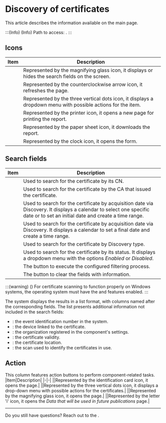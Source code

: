 # Discovery of certificates 

This article describes the information available on the  main page.

:::(Info) (Info)
Path to access: . 
:::

## Icons
|Item|Description|
|-|-|
||Represented by the magnifying glass icon, it displays or hides the search fields on the screen.|
||Represented by the counterclockwise arrow icon, it refreshes the page.|
||Represented by the three vertical dots icon, it displays a dropdown menu with possible actions for the item.|
||Represented by the printer icon, it opens a new page for printing the report.|
||Represented by the paper sheet icon, it downloads the report.|
||Represented by the clock icon, it opens the  form.|

## Search fields

|Item|Description|
|-|-|
||Used to search for the certificate by its CN.|
||Used to search for the certificate by the CA that issued the certificate.|
||Used to search for the certificate by acquisition date via Discovery. It displays a calendar to select one specific date or to set an initial date and create a time range.|
||Used to search for the certificate by acquisition date via Discovery. It displays a calendar to set a final date and create a time range.|
||Used to search for the certificate by Discovery type.|
||Used to search for the certificate by its status. It displays a dropdown menu with the options *Enabled* or *Disabled*.|
||The button to execute the configured filtering process.|
||The button to clear the fields with information.|

:::(warning) ()
For certificate scanning to function properly on Windows systems, the operating system must have the  and  features enabled.
:::

The system displays the results in a list format, with columns named after the corresponding fields. The list presents additional information not included in the search fields:

* : the event identification number in the system.
* : the device linked to the certificate.
* : the organization registered in the component's settings.
* :  the certificate validity.
* : the certificate location.
* : the scan used to identify the certificates in use.

## Action
This column features action buttons to perform component-related tasks.
|Item|Description|
|-|-|
||Represented by the identification card icon, it opens the  page.|
||Represented by the three vertical dots icon, it displays a drop-down menu with possible actions for the certificates.|
||Represented by the magnifying glass icon, it opens the  page.|
||Represented by the letter 'i' icon, it opens the *Data that will be used in future publications* page.|
***
Do you still have questions? Reach out to the .